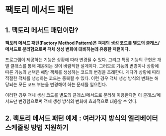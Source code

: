 # 팩토리 메서드 패턴

## 1. 팩토리 메서드 패턴이란?

**팩토리 메서드 패턴(Factory Method Pattern)은 객체의 생성 코드를 별도의 클래스/메서드로
분리함으로써 객체 생성 변화에 대비하는데 유용한 패턴이다.**

프로그램이 제공하는 기능은 상황에 따라 변경될 수 있다. 그리고 특정 기능의 구현은 개별 클래스를
통해 제공되는 것이 바람직한 설계이다. 그러므로 기능의 변경이나 상황에 따른 기능의 선택은 해당
객체를 생성하는 코드의 변경을 초래한다. 게다가 상황에 따라 적절한 객체를 생성하는 코드는 중복될
수 있다. 이런 경우 객체 생성 방식의 변화는 해당되는 모든 코드 부분을 변경해야 하는 문제를 일으킨다.

이러한 경우 객체 생성 코드를 별도의 클래스/메서드로 분리해 이용한다면 이 클래스/메서드만 변경함으로써
객체 생성 방식의 변화에 효과적으로 대응할 수 있다.




## 2. 팩토리 메서드 패턴 예제 : 여러가지 방식의 엘리베이터 스케줄링 방법 지원하기